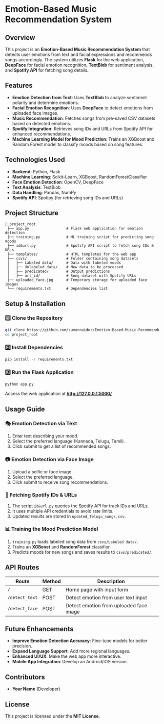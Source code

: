 # Emotion-Based Music Recommendation System

## Overview
This project is an **Emotion-Based Music Recommendation System** that detects user emotions from text and facial expressions and recommends songs accordingly. The system utilizes **Flask** for the web application, **DeepFace** for facial emotion recognition, **TextBlob** for sentiment analysis, and **Spotify API** for fetching song details.

## Features
- **Emotion Detection from Text**: Uses **TextBlob** to analyze sentiment polarity and determine emotions.
- **Facial Emotion Recognition**: Uses **DeepFace** to detect emotions from uploaded face images.
- **Music Recommendation**: Fetches songs from pre-saved CSV datasets based on detected emotions.
- **Spotify Integration**: Retrieves song IDs and URLs from Spotify API for enhanced recommendations.
- **Machine Learning Model for Mood Prediction**: Trains an XGBoost and Random Forest model to classify moods based on song features.

## Technologies Used
- **Backend**: Python, Flask
- **Machine Learning**: Scikit-Learn, XGBoost, RandomForestClassifier
- **Face Emotion Detection**: OpenCV, DeepFace
- **Text Analysis**: TextBlob
- **Data Handling**: Pandas, NumPy
- **Spotify API**: Spotipy (for retrieving song IDs and URLs)

## Project Structure
```
📂 project_root
 ├── app.py                 # Flask web application for emotion detection
 ├── training.py            # ML training script for predicting song moods
 ├── id&url.py              # Spotify API script to fetch song IDs & URLs
 ├── templates/             # HTML templates for the web app
 ├── csvs/                  # Folder containing song datasets
 │   ├── Labeled data/      # Data with labeled moods
 │   ├── Unlabeled data/    # New data to be processed
 │   ├── predicated/        # Output predictions
 │   ├── url_id/            # Song dataset with Spotify URLs
 ├── uploaded_face.jpg      # Temporary storage for uploaded face images
 └── requirements.txt       # Dependencies list
```

## Setup & Installation
### 1️⃣ Clone the Repository
```sh
git clone https://github.com/sumannaidur/Emotion-Based-Music-Recommender.git
cd project_root
```

### 2️⃣ Install Dependencies
```sh
pip install -r requirements.txt
```

### 3️⃣ Run the Flask Application
```sh
python app.py
```
Access the web application at **http://127.0.0.1:5000/**

## Usage Guide
### **🎭 Emotion Detection via Text**
1. Enter text describing your mood.
2. Select the preferred language (Kannada, Telugu, Tamil).
3. Click submit to get a list of recommended songs.

### **📷 Emotion Detection via Face Image**
1. Upload a selfie or face image.
2. Select the preferred language.
3. Click submit to receive song recommendations.

### **🎵 Fetching Spotify IDs & URLs**
1. The script `id&url.py` queries the Spotify API for track IDs and URLs.
2. It uses multiple API credentials to avoid rate limits.
3. Updated results are stored in `updated_Telugu_songs.csv`.

### **📊 Training the Mood Prediction Model**
1. `training.py` loads labeled song data from `csvs/Labeled data/`.
2. Trains an **XGBoost** and **RandomForest** classifier.
3. Predicts moods for new songs and saves results to `csvs/predicated/`.

## API Routes
| Route | Method | Description |
|--------|--------|----------------|
| `/` | GET | Home page with input form |
| `/detect_text` | POST | Detect emotion from user text input |
| `/detect_face` | POST | Detect emotion from uploaded face image |

## Future Enhancements
- **Improve Emotion Detection Accuracy**: Fine-tune models for better precision.
- **Expand Language Support**: Add more regional languages.
- **Enhanced UI/UX**: Make the web app more interactive.
- **Mobile App Integration**: Develop an Android/iOS version.

## Contributors
- **Your Name** (Developer)

## License
This project is licensed under the **MIT License**.

